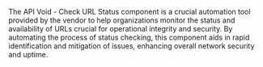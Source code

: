 The API Void - Check URL Status component is a crucial automation tool provided by the vendor to help organizations monitor the status and availability of URLs crucial for operational integrity and security. By automating the process of status checking, this component aids in rapid identification and mitigation of issues, enhancing overall network security and uptime.


